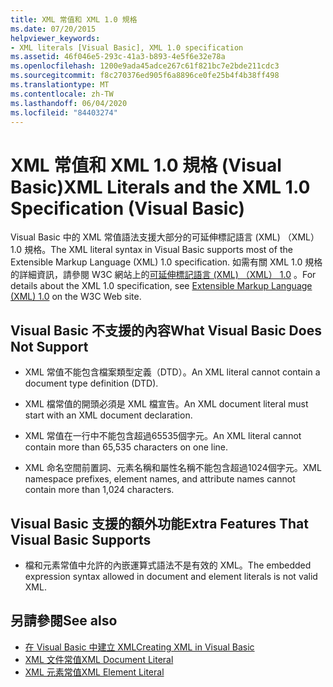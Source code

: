 ```yaml
---
title: XML 常值和 XML 1.0 規格
ms.date: 07/20/2015
helpviewer_keywords:
- XML literals [Visual Basic], XML 1.0 specification
ms.assetid: 46f046e5-293c-41a3-b893-4e5f6e32e78a
ms.openlocfilehash: 1200e9ada45adce267c61f821bc7e2bde211cdc3
ms.sourcegitcommit: f8c270376ed905f6a8896ce0fe25b4f4b38ff498
ms.translationtype: MT
ms.contentlocale: zh-TW
ms.lasthandoff: 06/04/2020
ms.locfileid: "84403274"
---
```

# <a name="xml-literals-and-the-xml-10-specification-visual-basic"></a><span data-ttu-id="b17e8-102">XML 常值和 XML 1.0 規格 (Visual Basic)</span><span class="sxs-lookup"><span data-stu-id="b17e8-102">XML Literals and the XML 1.0 Specification (Visual Basic)</span></span>
<span data-ttu-id="b17e8-103">Visual Basic 中的 XML 常值語法支援大部分的可延伸標記語言 (XML) （XML）1.0 規格。</span><span class="sxs-lookup"><span data-stu-id="b17e8-103">The XML literal syntax in Visual Basic supports most of the Extensible Markup Language (XML) 1.0 specification.</span></span> <span data-ttu-id="b17e8-104">如需有關 XML 1.0 規格的詳細資訊，請參閱 W3C 網站上的[可延伸標記語言 (XML) （XML） 1.0](https://www.w3.org/TR/xml) 。</span><span class="sxs-lookup"><span data-stu-id="b17e8-104">For details about the XML 1.0 specification, see [Extensible Markup Language (XML) 1.0](https://www.w3.org/TR/xml) on the W3C Web site.</span></span>  
  
## <a name="what-visual-basic-does-not-support"></a><span data-ttu-id="b17e8-105">Visual Basic 不支援的內容</span><span class="sxs-lookup"><span data-stu-id="b17e8-105">What Visual Basic Does Not Support</span></span>  
  
- <span data-ttu-id="b17e8-106">XML 常值不能包含檔案類型定義（DTD）。</span><span class="sxs-lookup"><span data-stu-id="b17e8-106">An XML literal cannot contain a document type definition (DTD).</span></span>  
  
- <span data-ttu-id="b17e8-107">XML 檔常值的開頭必須是 XML 檔宣告。</span><span class="sxs-lookup"><span data-stu-id="b17e8-107">An XML document literal must start with an XML document declaration.</span></span>  
  
- <span data-ttu-id="b17e8-108">XML 常值在一行中不能包含超過65535個字元。</span><span class="sxs-lookup"><span data-stu-id="b17e8-108">An XML literal cannot contain more than 65,535 characters on one line.</span></span>  
  
- <span data-ttu-id="b17e8-109">XML 命名空間前置詞、元素名稱和屬性名稱不能包含超過1024個字元。</span><span class="sxs-lookup"><span data-stu-id="b17e8-109">XML namespace prefixes, element names, and attribute names cannot contain more than 1,024 characters.</span></span>  
  
## <a name="extra-features-that-visual-basic-supports"></a><span data-ttu-id="b17e8-110">Visual Basic 支援的額外功能</span><span class="sxs-lookup"><span data-stu-id="b17e8-110">Extra Features That Visual Basic Supports</span></span>  
  
- <span data-ttu-id="b17e8-111">檔和元素常值中允許的內嵌運算式語法不是有效的 XML。</span><span class="sxs-lookup"><span data-stu-id="b17e8-111">The embedded expression syntax allowed in document and element literals is not valid XML.</span></span>  
  
## <a name="see-also"></a><span data-ttu-id="b17e8-112">另請參閱</span><span class="sxs-lookup"><span data-stu-id="b17e8-112">See also</span></span>

- [<span data-ttu-id="b17e8-113">在 Visual Basic 中建立 XML</span><span class="sxs-lookup"><span data-stu-id="b17e8-113">Creating XML in Visual Basic</span></span>](creating-xml.md)
- [<span data-ttu-id="b17e8-114">XML 文件常值</span><span class="sxs-lookup"><span data-stu-id="b17e8-114">XML Document Literal</span></span>](../../../language-reference/xml-literals/xml-document-literal.md)
- [<span data-ttu-id="b17e8-115">XML 元素常值</span><span class="sxs-lookup"><span data-stu-id="b17e8-115">XML Element Literal</span></span>](../../../language-reference/xml-literals/xml-element-literal.md)
